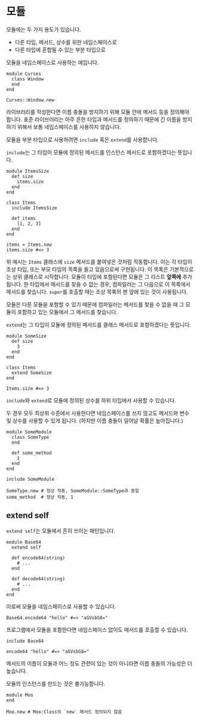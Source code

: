 # 모듈

모듈에는 두 가지 용도가 있습니다.

* 다른 타입, 메서드, 상수를 위한 네임스페이스로
* 다른 타입에 혼합될 수 있는 부분 타입으로

모듈을 네임스페이스로 사용하는 예입니다.

```crystal
module Curses
  class Window
  end
end

Curses::Window.new
```

라이브러리를 작성한다면 이름 충돌을 방지하기 위해 모듈 안에 메서드 등을 정의해야 합니다. 표준 라이브러리는 아주 흔한 타입과 메서드를 정의하기 때문에 긴 이름을 방지하기 위해서 보통 네임스페이스를 사용하지 않습니다.

모듈을 부분 타입으로 사용하려면 `include` 혹은 `extend`를 사용합니다.

`include`는 그 타입이 모듈에 정의된 메서드를 인스턴스 메서드로 포함하겠다는 뜻입니다.

```crystal
module ItemsSize
  def size
    items.size
  end
end

class Items
  include ItemsSize

  def items
    [1, 2, 3]
  end
end

items = Items.new
items.size #=> 3
```

위 예시는 `Items` 클래스에 `size` 메서드를 붙여넣은 것처럼 작동합니다. 이는 각 타입이 조상 타입, 또는 부모 타입의 목록을 들고 있음으로써 구현됩니다. 이 목록은 기본적으로는 상위 클래스로 시작합니다. 모듈이 타입에 포함된다면 모듈은 그 리스트 **앞쪽에** 추가됩니다. 한 타입에서 메서드를 찾을 수 없는 경우, 컴파일러는 그 다음으로 이 목록에서 메서드를 찾습니다. `super`를 호출할 때는 조상 목록의 맨 앞에 있는 것이 사용됩니다.

모듈은 다른 모듈을 포함할 수 있기 때문에 컴파일러는 메서드를 찾을 수 없을 때 그 모듈이 포함하고 있는 모듈에서 그 메서드를 찾습니다.

`extend`는 그 타입이 모듈에 정의된 메서드를 클래스 메서드로 포함하겠다는 뜻입니다.

```crystal
module SomeSize
  def size
    3
  end
end

class Items
  extend SomeSize
end

Items.size #=> 3
```

`include`와 `extend`로 모듈에 정의된 상수를 하위 타입에서 사용할 수 있습니다.

두 경우 모두 최상위 수준에서 사용한다면 네임스페이스를 쓰지 않고도 메서드와 변수 및 상수를 사용할 수 있게 됩니다. (하지만 이름 충돌이 일어날 확률은 높아집니다.)

```crystal
module SomeModule
  class SomeType
  end

  def some_method
    1
  end
end

include SomeModule

SomeType.new # 정상 작동, SomeModule::SomeType과 동일
some_method  # 정상 작동, 1
```

## extend self

`extend self`는 모듈에서 흔히 쓰이는 패턴입니다.

```crystal
module Base64
  extend self

  def encode64(string)
    # ...
  end

  def decode64(string)
    # ...
  end
end
```

이로써 모듈을 네임스페이스로 사용할 수 있습니다.

```crystal
Base64.encode64 "hello" #=> "aGVsbG8="
```

프로그램에서 모듈을 포함한다면 네임스페이스 없이도 메서드를 호출할 수 있습니다.

```crystal
include Base64

encode64 "hello" #=> "aGVsbG8="
```

메서드의 이름이 모듈과 어느 정도 관련이 있는 것이 아니라면 이름 충돌의 가능성은 더 높습니다.

모듈의 인스턴스를 만드는 것은 불가능합니다.

```crystal
module Moo
end

Moo.new # Moo:Class의 `new` 메서드 정의되지 않음
```
